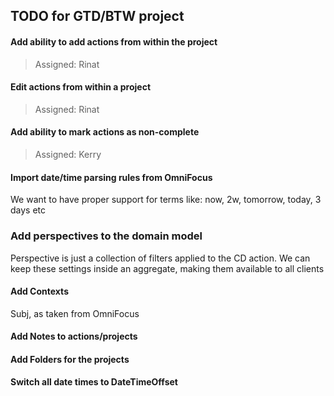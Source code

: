 ## TODO for GTD/BTW project

#### Add ability to add actions from within the project

> Assigned: Rinat

#### Edit actions from within a project

> Assigned: Rinat

#### Add ability to mark actions as non-complete

> Assigned: Kerry



#### Import date/time parsing rules from OmniFocus

We want to have proper support for terms like: now, 2w, tomorrow, today, 3 days etc

### Add perspectives to the domain model

Perspective is just a collection of filters applied to the CD action. We can keep these settings inside an aggregate, making them available to all clients


#### Add Contexts

Subj, as taken from OmniFocus

#### Add Notes to actions/projects

#### Add Folders for the projects


#### Switch all date times to DateTimeOffset




